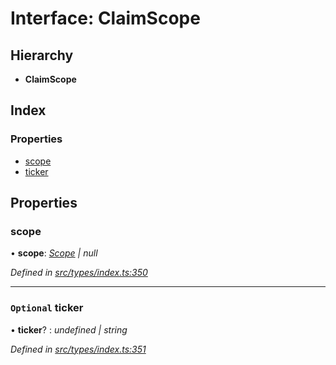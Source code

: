 # Interface: ClaimScope

## Hierarchy

* **ClaimScope**

## Index

### Properties

* [scope](claimscope.md#scope)
* [ticker](claimscope.md#optional-ticker)

## Properties

###  scope

• **scope**: *[Scope](scope.md) | null*

*Defined in [src/types/index.ts:350](https://github.com/PolymathNetwork/polymesh-sdk/blob/c77f6a3e/src/types/index.ts#L350)*

___

### `Optional` ticker

• **ticker**? : *undefined | string*

*Defined in [src/types/index.ts:351](https://github.com/PolymathNetwork/polymesh-sdk/blob/c77f6a3e/src/types/index.ts#L351)*

